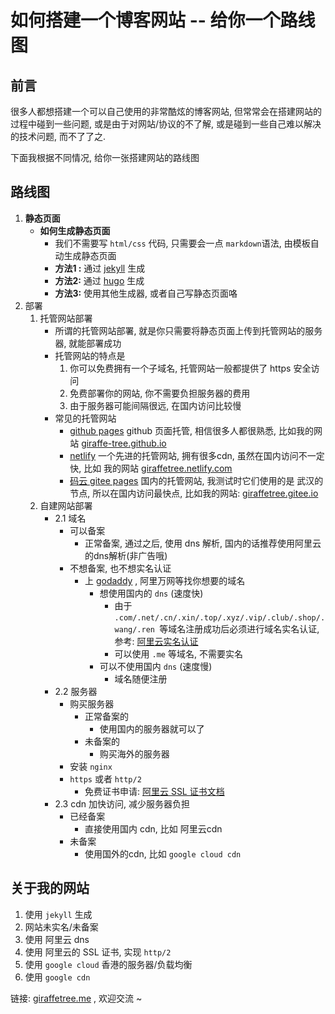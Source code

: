 # 如何搭建一个博客网站 -- 给你一个路线图

## 前言

很多人都想搭建一个可以自己使用的非常酷炫的博客网站, 但常常会在搭建网站的过程中碰到一些问题, 或是由于对网站/协议的不了解, 或是碰到一些自己难以解决的技术问题, 而不了了之. 

下面我根据不同情况, 给你一张搭建网站的路线图

## 路线图

1. **静态页面**
   - **如何生成静态页面**
     - 我们不需要写 `html/css` 代码, 只需要会一点 `markdown`语法, 由模板自动生成静态页面
     - **方法1 :** 通过 [jekyll](https://github.com/jekyll/jekyll)  生成
     - **方法2:**  通过 [hugo](https://github.com/gohugoio/hugo)  生成
     - **方法3:**  使用其他生成器, 或者自己写静态页面咯
2. 部署
   1. 托管网站部署
      - 所谓的托管网站部署, 就是你只需要将静态页面上传到托管网站的服务器, 就能部署成功
      - 托管网站的特点是
        1.  你可以免费拥有一个子域名, 托管网站一般都提供了 https 安全访问
        2.  免费部署你的网站, 你不需要负担服务器的费用
        3.  由于服务器可能间隔很远, 在国内访问比较慢
      - 常见的托管网站
        - [github pages](https://pages.github.com/)  github 页面托管, 相信很多人都很熟悉, 比如我的网站 [giraffe-tree.github.io](https://giraffe-tree.github.io/)
        - [netlify](https://netlify.com/) 一个先进的托管网站, 拥有很多cdn, 虽然在国内访问不一定快, 比如 我的网站 [giraffetree.netlify.com](https://giraffetree.netlify.com/)
        - [码云 gitee pages](http://git.mydoc.io/?t=154714#text_154714) 国内的托管网站, 我测试时它们使用的是 武汉的节点, 所以在国内访问最快点, 比如我的网站: [giraffetree.gitee.io](https://giraffetree.gitee.io/)
   2. 自建网站部署
      - 2.1 域名
        - 可以备案
          - 正常备案, 通过之后, 使用 dns 解析, 国内的话推荐使用阿里云的dns解析(非广告哦)
        - 不想备案, 也不想实名认证
          - 上 [godaddy](https://godaddy.com) , 阿里万网等找你想要的域名
            - 想使用国内的 `dns` (速度快)
              - 由于 `.com/.net/.cn/.xin/.top/.xyz/.vip/.club/.shop/.wang/.ren `等域名注册成功后必须进行域名实名认证, 参考: [阿里云实名认证](https://help.aliyun.com/knowledge_detail/41880.html)
              - 可以使用 `.me` 等域名, 不需要实名
            - 可以不使用国内 `dns` (速度慢)
              - 域名随便注册
      - 2.2 服务器
        - 购买服务器
          - 正常备案的
            - 使用国内的服务器就可以了
          - 未备案的
            - 购买海外的服务器
        - 安装 `nginx`
        - `https` 或者 `http/2`
          - 免费证书申请: [阿里云 SSL 证书文档](https://help.aliyun.com/document_detail/28535.html)
      - 2.3 cdn 加快访问, 减少服务器负担
        - 已经备案
          - 直接使用国内 cdn, 比如 阿里云cdn
        - 未备案
          - 使用国外的cdn, 比如 `google cloud cdn`



## 关于我的网站

1. 使用 `jekyll` 生成
2. 网站未实名/未备案
3. 使用 阿里云 dns
4. 使用 阿里云的 SSL 证书, 实现 `http/2`
5. 使用 `google cloud` 香港的服务器/负载均衡
6. 使用 `google cdn` 

链接: [giraffetree.me](https://giraffetree.me) , 欢迎交流 ~









